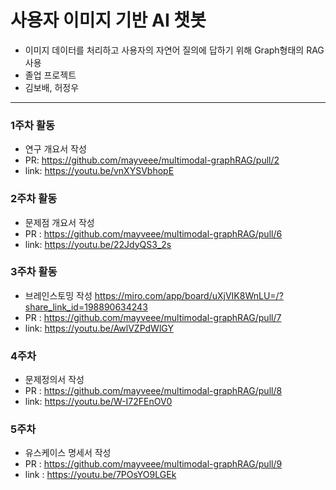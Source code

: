 # 사용자 이미지 기반 AI 챗봇
- 이미지 데이터를 처리하고 사용자의 자연어 질의에 답하기 위해 Graph형태의 RAG사용
- 졸업 프로젝트
- 김보배, 허정우

---
### 1주차 활동
- 연구 개요서 작성
- PR: <https://github.com/mayveee/multimodal-graphRAG/pull/2>
- link: <https://youtu.be/vnXYSVbhopE>

### 2주차 활동
- 문제점 개요서 작성
- PR : <https://github.com/mayveee/multimodal-graphRAG/pull/6>
- link: <https://youtu.be/22JdyQS3_2s>

### 3주차 활동
- 브레인스토밍 작성 <https://miro.com/app/board/uXjVIK8WnLU=/?share_link_id=198890634243>
- PR : <https://github.com/mayveee/multimodal-graphRAG/pull/7>
- link: <https://youtu.be/AwlVZPdWlGY>

### 4주차
- 문제정의서 작성
- PR : <https://github.com/mayveee/multimodal-graphRAG/pull/8>
- link: <https://youtu.be/W-I72FEnOV0>

### 5주차
- 유스케이스 명세서 작성
- PR : <https://github.com/mayveee/multimodal-graphRAG/pull/9>
- link : <https://youtu.be/7POsYO9LGEk>